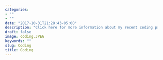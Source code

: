 ```yaml
---
categories:
- ""
- ""
date: "2017-10-31T21:28:43-05:00"
description: "Click here for more information about my recent coding projects regarding critical data and COVID 19"
draft: false
image: coding.JPEG
keywords: ""
slug: Coding
title: Coding
---
```


